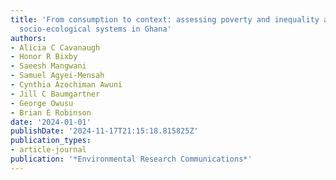 ```yaml
---
title: 'From consumption to context: assessing poverty and inequality across diverse
  socio-ecological systems in Ghana'
authors:
- Alicia C Cavanaugh
- Honor R Bixby
- Saeesh Mangwani
- Samuel Agyei-Mensah
- Cynthia Azochiman Awuni
- Jill C Baumgartner
- George Owusu
- Brian E Robinson
date: '2024-01-01'
publishDate: '2024-11-17T21:15:18.815825Z'
publication_types:
- article-journal
publication: '*Environmental Research Communications*'
---
```

